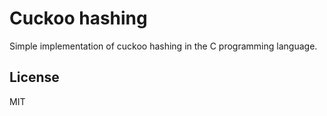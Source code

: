 # Cuckoo hashing

Simple implementation of cuckoo hashing in the C programming language.

## License

MIT
